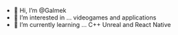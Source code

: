 - 👋 Hi, I’m @Galmek
- 👀 I’m interested in ... videogames and applications
- 🌱 I’m currently learning ... C++ Unreal and React Native

<!---
Galmek/Galmek is a ✨ special ✨ repository because its `README.md` (this file) appears on your GitHub profile.
You can click the Preview link to take a look at your changes.
--->
